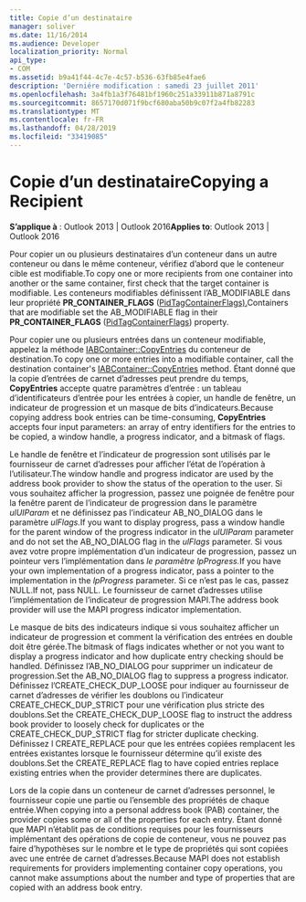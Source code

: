 ```yaml
---
title: Copie d’un destinataire
manager: soliver
ms.date: 11/16/2014
ms.audience: Developer
localization_priority: Normal
api_type:
- COM
ms.assetid: b9a41f44-4c7e-4c57-b536-63fb85e4fae6
description: 'Derniére modification : samedi 23 juillet 2011'
ms.openlocfilehash: 3a4fb1a3f76481bf1960c251a33911b871a8791c
ms.sourcegitcommit: 8657170d071f9bcf680aba50b9c07f2a4fb82283
ms.translationtype: MT
ms.contentlocale: fr-FR
ms.lasthandoff: 04/28/2019
ms.locfileid: "33419085"
---
```

# <a name="copying-a-recipient"></a><span data-ttu-id="1a00c-103">Copie d’un destinataire</span><span class="sxs-lookup"><span data-stu-id="1a00c-103">Copying a Recipient</span></span>

  
  
<span data-ttu-id="1a00c-104">**S’applique à** : Outlook 2013 | Outlook 2016</span><span class="sxs-lookup"><span data-stu-id="1a00c-104">**Applies to**: Outlook 2013 | Outlook 2016</span></span> 
  
<span data-ttu-id="1a00c-105">Pour copier un ou plusieurs destinataires d’un conteneur dans un autre conteneur ou dans le même conteneur, vérifiez d’abord que le conteneur cible est modifiable.</span><span class="sxs-lookup"><span data-stu-id="1a00c-105">To copy one or more recipients from one container into another or the same container, first check that the target container is modifiable.</span></span> <span data-ttu-id="1a00c-106">Les conteneurs modifiables définissent l’AB_MODIFIABLE dans leur propriété **PR_CONTAINER_FLAGS** ([PidTagContainerFlags).](pidtagcontainerflags-canonical-property.md)</span><span class="sxs-lookup"><span data-stu-id="1a00c-106">Containers that are modifiable set the AB_MODIFIABLE flag in their **PR_CONTAINER_FLAGS** ([PidTagContainerFlags](pidtagcontainerflags-canonical-property.md)) property.</span></span>
  
<span data-ttu-id="1a00c-107">Pour copier une ou plusieurs entrées dans un conteneur modifiable, appelez la méthode [IABContainer::CopyEntries](iabcontainer-copyentries.md) du conteneur de destination.</span><span class="sxs-lookup"><span data-stu-id="1a00c-107">To copy one or more entries into a modifiable container, call the destination container's [IABContainer::CopyEntries](iabcontainer-copyentries.md) method.</span></span> <span data-ttu-id="1a00c-108">Étant donné que la copie d’entrées de carnet d’adresses peut prendre du temps, **CopyEntries** accepte quatre paramètres d’entrée : un tableau d’identificateurs d’entrée pour les entrées à copier, un handle de fenêtre, un indicateur de progression et un masque de bits d’indicateurs.</span><span class="sxs-lookup"><span data-stu-id="1a00c-108">Because copying address book entries can be time-consuming, **CopyEntries** accepts four input parameters: an array of entry identifiers for the entries to be copied, a window handle, a progress indicator, and a bitmask of flags.</span></span> 
  
<span data-ttu-id="1a00c-109">Le handle de fenêtre et l’indicateur de progression sont utilisés par le fournisseur de carnet d’adresses pour afficher l’état de l’opération à l’utilisateur.</span><span class="sxs-lookup"><span data-stu-id="1a00c-109">The window handle and progress indicator are used by the address book provider to show the status of the operation to the user.</span></span> <span data-ttu-id="1a00c-110">Si vous souhaitez afficher la progression, passez une poignée de fenêtre pour la fenêtre parent de l’indicateur de progression dans le paramètre _ulUIParam_ et ne définissez pas l’indicateur AB_NO_DIALOG dans le paramètre _ulFlags._</span><span class="sxs-lookup"><span data-stu-id="1a00c-110">If you want to display progress, pass a window handle for the parent window of the progress indicator in the  _ulUIParam_ parameter and do not set the AB_NO_DIALOG flag in the  _ulFlags_ parameter.</span></span> <span data-ttu-id="1a00c-111">Si vous avez votre propre implémentation d’un indicateur de progression, passez un pointeur vers l’implémentation dans _le paramètre lpProgress._</span><span class="sxs-lookup"><span data-stu-id="1a00c-111">If you have your own implementation of a progress indicator, pass a pointer to the implementation in the  _lpProgress_ parameter.</span></span> <span data-ttu-id="1a00c-112">Si ce n’est pas le cas, passez NULL.</span><span class="sxs-lookup"><span data-stu-id="1a00c-112">If not, pass NULL.</span></span> <span data-ttu-id="1a00c-113">Le fournisseur de carnet d’adresses utilise l’implémentation de l’indicateur de progression MAPI.</span><span class="sxs-lookup"><span data-stu-id="1a00c-113">The address book provider will use the MAPI progress indicator implementation.</span></span> 
  
<span data-ttu-id="1a00c-114">Le masque de bits des indicateurs indique si vous souhaitez afficher un indicateur de progression et comment la vérification des entrées en double doit être gérée.</span><span class="sxs-lookup"><span data-stu-id="1a00c-114">The bitmask of flags indicates whether or not you want to display a progress indicator and how duplicate entry checking should be handled.</span></span> <span data-ttu-id="1a00c-115">Définissez l’AB_NO_DIALOG pour supprimer un indicateur de progression.</span><span class="sxs-lookup"><span data-stu-id="1a00c-115">Set the AB_NO_DIALOG flag to suppress a progress indicator.</span></span> <span data-ttu-id="1a00c-116">Définissez l’CREATE_CHECK_DUP_LOOSE pour indiquer au fournisseur de carnet d’adresses de vérifier les doublons ou l’indicateur CREATE_CHECK_DUP_STRICT pour une vérification plus stricte des doublons.</span><span class="sxs-lookup"><span data-stu-id="1a00c-116">Set the CREATE_CHECK_DUP_LOOSE flag to instruct the address book provider to loosely check for duplicates or the CREATE_CHECK_DUP_STRICT flag for stricter duplicate checking.</span></span> <span data-ttu-id="1a00c-117">Définissez l CREATE_REPLACE pour que les entrées copiées remplacent les entrées existantes lorsque le fournisseur détermine qu’il existe des doublons.</span><span class="sxs-lookup"><span data-stu-id="1a00c-117">Set the CREATE_REPLACE flag to have copied entries replace existing entries when the provider determines there are duplicates.</span></span> 
  
<span data-ttu-id="1a00c-118">Lors de la copie dans un conteneur de carnet d’adresses personnel, le fournisseur copie une partie ou l’ensemble des propriétés de chaque entrée.</span><span class="sxs-lookup"><span data-stu-id="1a00c-118">When copying into a personal address book (PAB) container, the provider copies some or all of the properties for each entry.</span></span> <span data-ttu-id="1a00c-119">Étant donné que MAPI n’établit pas de conditions requises pour les fournisseurs implémentant des opérations de copie de conteneur, vous ne pouvez pas faire d’hypothèses sur le nombre et le type de propriétés qui sont copiées avec une entrée de carnet d’adresses.</span><span class="sxs-lookup"><span data-stu-id="1a00c-119">Because MAPI does not establish requirements for providers implementing container copy operations, you cannot make assumptions about the number and type of properties that are copied with an address book entry.</span></span>
  

